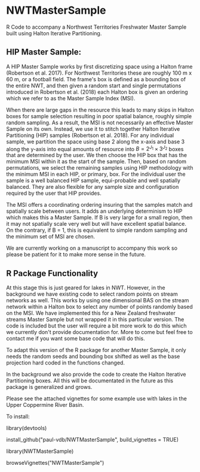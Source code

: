 # NWTMasterSample

R Code to accompany a Northwest Territories Freshwater Master Sample built using Halton Iterative Partitioning.

## HIP Master Sample:

A HIP Master Sample works by first discretizing space using a Halton frame (Robertson et al. 2017). 
For Northwest Territories these are roughly 100 m x 60 m, or a football field. The frame's box is defined as a bounding box
of the entire NWT, and then given a random start and single permutations introduced in Robertson et al. (2018) each Halton box
is given an ordering which we refer to as the Master Sample Index (MSI). 

When there are large gaps in the resource this leads to many skips in Halton boxes for sample selection resulting in
poor spatial balance, roughly simple random sampling. As a result, the MSI is not necessarily an effective Master Sample on its own.
Instead, we use it to stitch together Halton Iterative Partitioning (HIP) samples (Robertson et al. 2018). For any individual sample,
we partition the space using base 2 along the x-axis and base 3 along the y-axis into equal amounts of resource into $B = 2^{J_1} \times 3^{J_2}$ boxes
that are determined by the user. We then choose the HIP box that has the minimum MSI within it as the start of the sample. Then, 
based on random permutations, we select the remaining samples using HIP methodology with the minimum MSI in each HIP, or primary, box. 
For the individual user the sample is a well balanced HIP sample, equi-probable and well spatially balanced. They are also flexible for
any sample size and configuration required by the user that HIP provides.

The MSI offers a coordinating ordering insuring that the samples match and spatially scale between users. It adds an underlying determinism
to HIP which makes this a Master Sample. If B is very large for a small region, then it may not spatially scale very well but will have excellent
spatial balance. On the contrary, if B = 1, this is equivalent to simple random sampling and the minimum set of MSI are chosen.

We are currently working on a manuscript to accompany this work so please be patient for it to make more sense in the future.

## R Package Functionality

At this stage this is just geared for lakes in NWT. However, in the background we have existing code to select random points on
stream networks as well. This works by using one dimensional BAS on the stream network within a Halton box to select any number
of points randomly based on the MSI. We have implemented this for a New Zealand freshwater streams Master Sample but not wrapped it in this
particular version. The code is included but the user will require a bit more work to do this which we currently don't provide documentation for.
More to come but feel free to contact me if you want some base code that will do this.

To adapt this version of the R package for another Master Sample, it only needs the random seeds and bounding box shifted as well
as the base projection hard coded in the functions changed.

In the background we also provide the code to create the Halton Iterative Partitioning boxes. All this will be documentated in the future
as this package is generalized and grows.

Please see the attached vignettes for some example use with lakes in the Upper Coppermine River Basin.

To install:

library(devtools)

install_github("paul-vdb/NWTMasterSample", build_vignettes = TRUE)

library(NWTMasterSample)

browseVignettes("NWTMasterSample")

